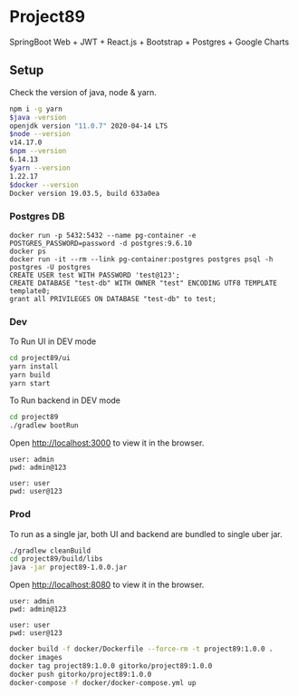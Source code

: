 # Project89

SpringBoot Web + JWT + React.js + Bootstrap + Postgres + Google Charts

## Setup

Check the version of java, node & yarn.

```bash
npm i -g yarn
$java -version
openjdk version "11.0.7" 2020-04-14 LTS
$node --version
v14.17.0
$npm --version
6.14.13
$yarn --version
1.22.17
$docker --version
Docker version 19.03.5, build 633a0ea
```

### Postgres DB

```
docker run -p 5432:5432 --name pg-container -e POSTGRES_PASSWORD=password -d postgres:9.6.10
docker ps
docker run -it --rm --link pg-container:postgres postgres psql -h postgres -U postgres
CREATE USER test WITH PASSWORD 'test@123';
CREATE DATABASE "test-db" WITH OWNER "test" ENCODING UTF8 TEMPLATE template0;
grant all PRIVILEGES ON DATABASE "test-db" to test;
```


### Dev

To Run UI in DEV mode

```bash
cd project89/ui
yarn install
yarn build
yarn start
```

To Run backend in DEV mode

```bash
cd project89
./gradlew bootRun
```

Open [http://localhost:3000](http://localhost:3000) to view it in the browser.

```
user: admin
pwd: admin@123

user: user
pwd: user@123
```

### Prod
To run as a single jar, both UI and backend are bundled to single uber jar.

```bash
./gradlew cleanBuild
cd project89/build/libs
java -jar project89-1.0.0.jar
```

Open [http://localhost:8080](http://localhost:8080) to view it in the browser.

```
user: admin
pwd: admin@123

user: user
pwd: user@123
```

```bash
docker build -f docker/Dockerfile --force-rm -t project89:1.0.0 .
docker images
docker tag project89:1.0.0 gitorko/project89:1.0.0
docker push gitorko/project89:1.0.0
docker-compose -f docker/docker-compose.yml up 
```
